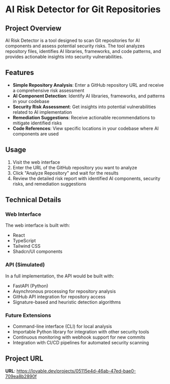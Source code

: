 
# AI Risk Detector for Git Repositories

## Project Overview

AI Risk Detector is a tool designed to scan Git repositories for AI components and assess potential security risks. The tool analyzes repository files, identifies AI libraries, frameworks, and code patterns, and provides actionable insights into security vulnerabilities.

## Features

- **Simple Repository Analysis**: Enter a GitHub repository URL and receive a comprehensive risk assessment
- **AI Component Detection**: Identify AI libraries, frameworks, and patterns in your codebase
- **Security Risk Assessment**: Get insights into potential vulnerabilities related to AI implementation
- **Remediation Suggestions**: Receive actionable recommendations to mitigate identified risks
- **Code References**: View specific locations in your codebase where AI components are used

## Usage

1. Visit the web interface
2. Enter the URL of the GitHub repository you want to analyze
3. Click "Analyze Repository" and wait for the results
4. Review the detailed risk report with identified AI components, security risks, and remediation suggestions

## Technical Details

### Web Interface

The web interface is built with:
- React
- TypeScript
- Tailwind CSS
- Shadcn/UI components

### API (Simulated)

In a full implementation, the API would be built with:
- FastAPI (Python)
- Asynchronous processing for repository analysis
- GitHub API integration for repository access
- Signature-based and heuristic detection algorithms

### Future Extensions

- Command-line interface (CLI) for local analysis
- Importable Python library for integration with other security tools
- Continuous monitoring with webhook support for new commits
- Integration with CI/CD pipelines for automated security scanning

## Project URL

**URL**: https://lovable.dev/projects/05115e4d-46ab-47ed-bae0-709ea8b2890f
